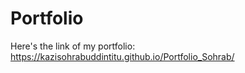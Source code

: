 # Portfolio
Here's the link of my portfolio: https://kazisohrabuddintitu.github.io/Portfolio_Sohrab/
